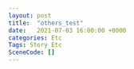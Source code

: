 ```yaml
---
layout: post
title:  "others_test"
date:   2021-07-03 16:00:00 +0000
categories: Etc
Tags: Story Etc
SceneCode: []
---
```

